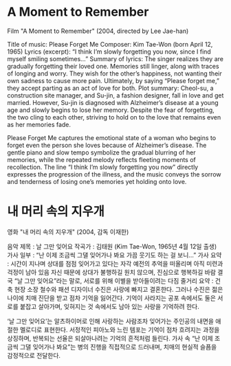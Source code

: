 # A Moment to Remember

Film "A Moment to Remember" (2004, directed by Lee Jae-han)

Title of music: Please Forget Me
 Composer: Kim Tae-Won (born April 12, 1965)
 Lyrics (excerpt):
  “I think I’m slowly forgetting you now, since I find myself smiling sometimes…”
 Summary of lyrics:
  The singer realizes they are gradually forgetting their loved one.
  Memories still linger, along with traces of longing and worry.
  They wish for the other’s happiness, not wanting their own sadness to cause more pain.
  Ultimately, by saying “Please forget me,” they accept parting as an act of love for both.
 Plot summary:
  Cheol-su, a construction site manager, and Su-jin, a fashion designer, fall in love and get married. However, Su-jin is diagnosed with Alzheimer’s disease at a young age and slowly begins to lose her memory. Despite the fear of forgetting, the two cling to each other, striving to hold on to the love that remains even as her memories fade.

Please Forget Me captures the emotional state of a woman who begins to forget even the person she loves because of Alzheimer’s disease. The gentle piano and slow tempo symbolize the gradual blurring of her memories, while the repeated melody reflects fleeting moments of recollection. The line “I think I’m slowly forgetting you now” directly expresses the progression of the illness, and the music conveys the sorrow and tenderness of losing one’s memories yet holding onto love.

# 내 머리 속의 지우개

영화 "내 머리 속의 지우개" (2004, 감독 이재한)

음악 제목 : 날 그만 잊어요
작곡가 : 김태원 (Kim Tae-Won, 1965년 4월 12일 출생) 
가사 일부 :
“난 이제 조금씩 그댈 잊어가나 봐요 가끔 웃기도 하는 걸 보니…”
가사 요약 :
시간이 지나며 상대를 점점 잊어가고 있다는 자각
예전의 추억을 떠올리며 아직 미련과 걱정이 남아 있음
자신 때문에 상대가 불행하길 원치 않으며, 진심으로 행복하길 바람
결국 “날 그만 잊어요”라는 말로, 서로를 위해 이별을 받아들이려는 다짐 
줄거리 요약 : 건축 현장 소장 철수와 패션 디자이너 수진은 사랑에 빠지고 결혼한다. 그러나 수진은 젊은 나이에 치매 진단을 받고 점차 기억을 잃어간다. 기억이 사라지는 공포 속에서도 둘은 서로를 붙잡고 살아가며, 잊혀지는 것 속에서도 남아 있는 사랑을 기억하려 한다.

‘날 그만 잊어요’는 알츠하이머로 인해 사랑하는 사람조차 잊어가는 주인공의 내면을 애절한 멜로디로 표현한다. 서정적인 피아노와 느린 템포는 기억이 점차 흐려지는 과정을 상징하며, 반복되는 선율은 되살아나려는 기억의 흔적처럼 들린다. 가사 속 “난 이제 조금씩 그댈 잊어가나 봐요”는 병의 진행을 직접적으로 드러내며, 치매의 현실적 슬픔을 감정적으로 전달한다.
